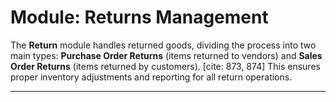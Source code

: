 # Module: Returns Management

The **Return** module handles returned goods, dividing the process into two main types: **Purchase Order Returns** (items returned to vendors) and **Sales Order Returns** (items returned by customers). [cite: 873, 874] This ensures proper inventory adjustments and reporting for all return operations. 

---